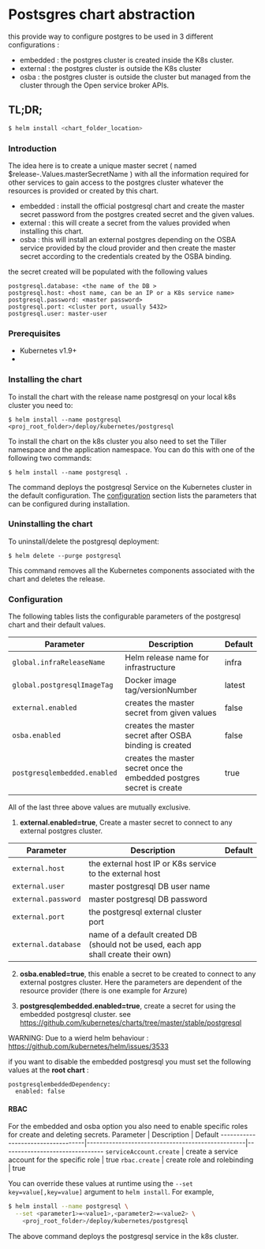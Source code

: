 # Postsgres chart abstraction

this provide way to configure postgres to be used in 3 different configurations :
  * embedded : the postgres cluster is created inside the K8s cluster.
  * external : the postgres cluster is outside the K8s cluster
  * osba : the postgres cluster is outside the cluster but managed from the cluster through the Open service broker APIs.

## TL;DR;

```bash
$ helm install <chart_folder_location>
```

### Introduction
The idea here is to create a unique master secret ( named $release-.Values.masterSecretName ) with all the information required for other services to gain access to the postgres cluster whatever the resources is provided or created by this chart.
 * embedded : install the official postgresql chart and create the master secret password from the postgres created secret and the given values.
 * external : this will create a secret from the values provided when installing this chart.
 * osba : this will install an external postgres depending on the OSBA service provided by the cloud provider and then create the master secret according to the credentials created by the OSBA binding.

 the secret created will be populated with the following values
```
postgresql.database: <the name of the DB >
postgresql.host: <host name, can be an IP or a K8s service name>
postgresql.password: <master password>
postgresql.port: <cluster port, usually 5432>
postgresql.user: master-user

```

### Prerequisites
- Kubernetes v1.9+
- <other dependencies or prerequisites>

### Installing the chart
To install the chart with the release name postgresql on your local k8s cluster you need to:

```$ helm install --name postgresql <proj_root_folder>/deploy/kubernetes/postgresql```

To install the chart on the k8s cluster you also need to set the Tiller namespace and the application namespace. You can do this with one of the following two commands:
```
$ helm install --name postgresql . 
```

The command deploys the postgresql Service on the Kubernetes cluster in the default configuration. The [configuration](#configuration) section lists the parameters that can be configured during installation.

### Uninstalling the chart

To uninstall/delete the postgresql deployment:

```$ helm delete --purge postgresql```

This command removes all the Kubernetes components associated with the chart and deletes the release.

### Configuration

The following tables lists the configurable parameters of the postgresql chart and their default values. 

Parameter                          | Description	                                    | Default
-----------------------------------|--------------------------------------------------|--------------------------------
`global.infraReleaseName`          | Helm release name for infrastructure             | infra
`global.postgresqlImageTag`        | Docker image tag/versionNumber                   | latest
`external.enabled`                 | creates the master secret from given values       | false
`osba.enabled`                     | creates the master secret after OSBA binding is created| false
`postgresqlembedded.enabled`       | creates the master secret once the embedded postgres secret is create| true

All of the last three above values are mutually exclusive.
1) **external.enabled=true**, Create a master secret to connect to any external postgres cluster.

Parameter                          | Description	                                    | Default
-----------------------------------|--------------------------------------------------|--------------------------------
`external.host`                    | the external host IP or K8s service to the external host   | 
`external.user`                    | master postgresql DB user name    | 
`external.password`                | master postgresql DB password   | 
`external.port`                    | the postgresql external cluster port   | 
`external.database`                | name of a default created DB (should not be used, each app shall create their own)   | 

2) **osba.enabled=true**, this enable a secret to be created to connect to any external postgres cluster.
Here the parameters are dependent of the resource provider (there is one example for Arzure)

3) **postgresqlembedded.enabled=true**, create a secret for using the embedded postgresql cluster.
see https://github.com/kubernetes/charts/tree/master/stable/postgresql

WARNING:
Due to a wierd helm behaviour : https://github.com/kubernetes/helm/issues/3533

if you want to disable the embedded postgresql you must set the following values at the **root chart** : 
```
postgresqlembeddedDependency: 
  enabled: false
```

#### RBAC
For the embedded and osba option you also need to enable specific roles for create and deleting secrets.
Parameter                          | Description	                                    | Default
-----------------------------------|--------------------------------------------------|--------------------------------
`serviceAccount.create`            | create a service account for the specific role   | true
`rbac.create`                    | create role and rolebinding    | true


You can override these values at runtime using the `--set key=value[,key=value]` argument to `helm install`. For example,

```bash
$ helm install --name postgresql \
  --set <parameter1>=<value1>,<parameter2>=<value2> \
    <proj_root_folder>/deploy/kubernetes/postgresql
```

The above command deploys the postgresql service in the k8s cluster.

